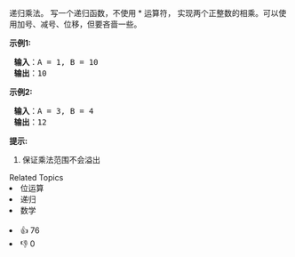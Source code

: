 <p>递归乘法。 写一个递归函数，不使用 * 运算符， 实现两个正整数的相乘。可以使用加号、减号、位移，但要吝啬一些。</p>

<p> <strong>示例1:</strong></p>

<pre>
<strong> 输入</strong>：A = 1, B = 10
<strong> 输出</strong>：10
</pre>

<p> <strong>示例2:</strong></p>

<pre>
<strong> 输入</strong>：A = 3, B = 4
<strong> 输出</strong>：12
</pre>

<p> <strong>提示:</strong></p>

<ol> 
 <li>保证乘法范围不会溢出</li> 
</ol>

<div><div>Related Topics</div><div><li>位运算</li><li>递归</li><li>数学</li></div></div><br><div><li>👍 76</li><li>👎 0</li></div>